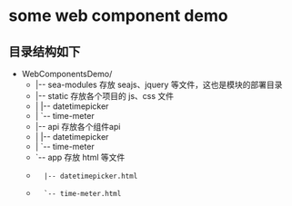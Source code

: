 # some web component demo

## 目录结构如下
* WebComponentsDemo/
  * |-- sea-modules      存放 seajs、jquery 等文件，这也是模块的部署目录
  * |-- static           存放各个项目的 js、css 文件
  * |     |-- datetimepicker
  * |     `-- time-meter
  * |-- api         存放各个组件api
  * |    |-- datetimepicker
  * |    `-- time-meter
  * `-- app              存放 html 等文件
  *       |-- datetimepicker.html
  *       `-- time-meter.html